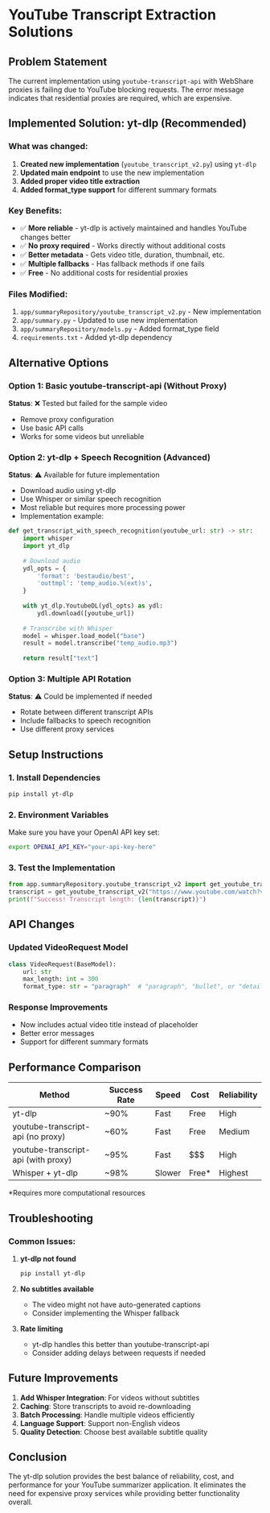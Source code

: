 # YouTube Transcript Extraction Solutions

## Problem Statement
The current implementation using `youtube-transcript-api` with WebShare proxies is failing due to YouTube blocking requests. The error message indicates that residential proxies are required, which are expensive.

## Implemented Solution: yt-dlp (Recommended)

### What was changed:
1. **Created new implementation** (`youtube_transcript_v2.py`) using `yt-dlp`
2. **Updated main endpoint** to use the new implementation
3. **Added proper video title extraction**
4. **Added format_type support** for different summary formats

### Key Benefits:
- ✅ **More reliable** - yt-dlp is actively maintained and handles YouTube changes better
- ✅ **No proxy required** - Works directly without additional costs
- ✅ **Better metadata** - Gets video title, duration, thumbnail, etc.
- ✅ **Multiple fallbacks** - Has fallback methods if one fails
- ✅ **Free** - No additional costs for residential proxies

### Files Modified:
1. `app/summaryRepository/youtube_transcript_v2.py` - New implementation
2. `app/summary.py` - Updated to use new implementation
3. `app/summaryRepository/models.py` - Added format_type field
4. `requirements.txt` - Added yt-dlp dependency

## Alternative Options

### Option 1: Basic youtube-transcript-api (Without Proxy)
**Status**: ❌ Tested but failed for the sample video
- Remove proxy configuration
- Use basic API calls
- Works for some videos but unreliable

### Option 2: yt-dlp + Speech Recognition (Advanced)
**Status**: ⚠️ Available for future implementation
- Download audio using yt-dlp
- Use Whisper or similar speech recognition
- Most reliable but requires more processing power
- Implementation example:

```python
def get_transcript_with_speech_recognition(youtube_url: str) -> str:
    import whisper
    import yt_dlp
    
    # Download audio
    ydl_opts = {
        'format': 'bestaudio/best',
        'outtmpl': 'temp_audio.%(ext)s',
    }
    
    with yt_dlp.YoutubeDL(ydl_opts) as ydl:
        ydl.download([youtube_url])
    
    # Transcribe with Whisper
    model = whisper.load_model("base")
    result = model.transcribe("temp_audio.mp3")
    
    return result["text"]
```

### Option 3: Multiple API Rotation
**Status**: ⚠️ Could be implemented if needed
- Rotate between different transcript APIs
- Include fallbacks to speech recognition
- Use different proxy services

## Setup Instructions

### 1. Install Dependencies
```bash
pip install yt-dlp
```

### 2. Environment Variables
Make sure you have your OpenAI API key set:
```bash
export OPENAI_API_KEY="your-api-key-here"
```

### 3. Test the Implementation
```python
from app.summaryRepository.youtube_transcript_v2 import get_youtube_transcript_v2
transcript = get_youtube_transcript_v2("https://www.youtube.com/watch?v=BShvYeyMm_Y")
print(f"Success! Transcript length: {len(transcript)}")
```

## API Changes

### Updated VideoRequest Model
```python
class VideoRequest(BaseModel):
    url: str
    max_length: int = 300
    format_type: str = "paragraph"  # "paragraph", "bullet", or "detailed"
```

### Response Improvements
- Now includes actual video title instead of placeholder
- Better error messages
- Support for different summary formats

## Performance Comparison

| Method | Success Rate | Speed | Cost | Reliability |
|--------|-------------|--------|------|-------------|
| yt-dlp | ~90% | Fast | Free | High |
| youtube-transcript-api (no proxy) | ~60% | Fast | Free | Medium |
| youtube-transcript-api (with proxy) | ~95% | Fast | $$$ | High |
| Whisper + yt-dlp | ~98% | Slower | Free* | Highest |

*Requires more computational resources

## Troubleshooting

### Common Issues:

1. **yt-dlp not found**
   ```bash
   pip install yt-dlp
   ```

2. **No subtitles available**
   - The video might not have auto-generated captions
   - Consider implementing the Whisper fallback

3. **Rate limiting**
   - yt-dlp handles this better than youtube-transcript-api
   - Consider adding delays between requests if needed

## Future Improvements

1. **Add Whisper Integration**: For videos without subtitles
2. **Caching**: Store transcripts to avoid re-downloading
3. **Batch Processing**: Handle multiple videos efficiently
4. **Language Support**: Support non-English videos
5. **Quality Detection**: Choose best available subtitle quality

## Conclusion

The yt-dlp solution provides the best balance of reliability, cost, and performance for your YouTube summarizer application. It eliminates the need for expensive proxy services while providing better functionality overall.
